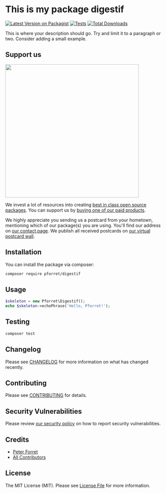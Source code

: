# This is my package digestif

[![Latest Version on Packagist](https://img.shields.io/packagist/v/pforret/digestif.svg?style=flat-square)](https://packagist.org/packages/pforret/digestif)
[![Tests](https://img.shields.io/github/actions/workflow/status/pforret/digestif/run-tests.yml?branch=main&label=tests&style=flat-square)](https://github.com/pforret/digestif/actions/workflows/run-tests.yml)
[![Total Downloads](https://img.shields.io/packagist/dt/pforret/digestif.svg?style=flat-square)](https://packagist.org/packages/pforret/digestif)

This is where your description should go. Try and limit it to a paragraph or two. Consider adding a small example.

## Support us

[<img src="https://github-ads.s3.eu-central-1.amazonaws.com/digestif.jpg?t=1" width="419px" />](https://spatie.be/github-ad-click/digestif)

We invest a lot of resources into creating [best in class open source packages](https://spatie.be/open-source). You can support us by [buying one of our paid products](https://spatie.be/open-source/support-us).

We highly appreciate you sending us a postcard from your hometown, mentioning which of our package(s) you are using. You'll find our address on [our contact page](https://spatie.be/about-us). We publish all received postcards on [our virtual postcard wall](https://spatie.be/open-source/postcards).

## Installation

You can install the package via composer:

```bash
composer require pforret/digestif
```

## Usage

```php
$skeleton = new Pforret\Digestif();
echo $skeleton->echoPhrase('Hello, Pforret!');
```

## Testing

```bash
composer test
```

## Changelog

Please see [CHANGELOG](CHANGELOG.md) for more information on what has changed recently.

## Contributing

Please see [CONTRIBUTING](https://github.com/spatie/.github/blob/main/CONTRIBUTING.md) for details.

## Security Vulnerabilities

Please review [our security policy](../../security/policy) on how to report security vulnerabilities.

## Credits

- [Peter Forret](https://github.com/pforret)
- [All Contributors](../../contributors)

## License

The MIT License (MIT). Please see [License File](LICENSE.md) for more information.
